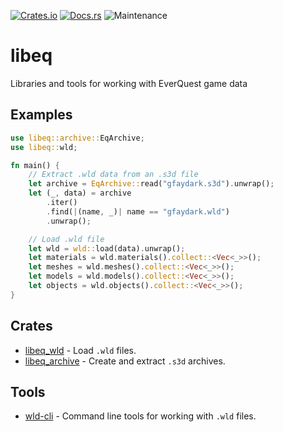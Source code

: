 [![Crates.io](https://img.shields.io/crates/v/libeq.svg)](https://crates.io/crates/libeq)
[![Docs.rs](https://docs.rs/libeq/badge.svg)](https://docs.rs/libeq)
![Maintenance](https://img.shields.io/badge/maintenance-activly--developed-brightgreen.svg)

# libeq

Libraries and tools for working with EverQuest game data

## Examples

```rust
use libeq::archive::EqArchive;
use libeq::wld;

fn main() {
    // Extract .wld data from an .s3d file
    let archive = EqArchive::read("gfaydark.s3d").unwrap();
    let (_, data) = archive
        .iter()
        .find(|(name, _)| name == "gfaydark.wld")
        .unwrap();

    // Load .wld file
    let wld = wld::load(data).unwrap();
    let materials = wld.materials().collect::<Vec<_>>();
    let meshes = wld.meshes().collect::<Vec<_>>();
    let models = wld.models().collect::<Vec<_>>();
    let objects = wld.objects().collect::<Vec<_>>();
}
```

## Crates
* [libeq_wld](crates/libeq_wld) - Load `.wld` files.
* [libeq_archive](crates/libeq_archive) - Create and extract `.s3d` archives.

## Tools
* [wld-cli](tools/wld-cli) - Command line tools for working with `.wld` files.

